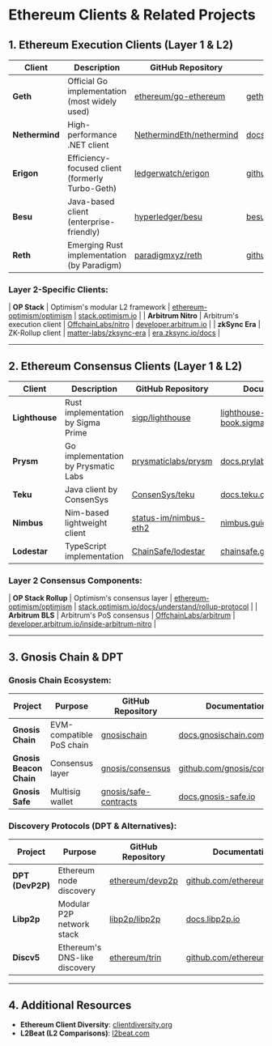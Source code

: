 # Ethereum Clients & Related Projects

## 1. Ethereum Execution Clients (Layer 1 & L2)

| Client          | Description                           | GitHub Repository | Documentation |
|-----------------|---------------------------------------|-------------------|---------------|
| **Geth** | Official Go implementation (most widely used) | [ethereum/go-ethereum](https://github.com/ethereum/go-ethereum) | [geth.ethereum.org](https://geth.ethereum.org/) |
| **Nethermind** | High-performance .NET client | [NethermindEth/nethermind](https://github.com/NethermindEth/nethermind) | [docs.nethermind.io](https://docs.nethermind.io/) |
| **Erigon** | Efficiency-focused client (formerly Turbo-Geth) | [ledgerwatch/erigon](https://github.com/ledgerwatch/erigon) | [github.com/ledgerwatch/erigon/wiki](https://github.com/ledgerwatch/erigon/wiki) |
| **Besu** | Java-based client (enterprise-friendly) | [hyperledger/besu](https://github.com/hyperledger/besu) | [besu.hyperledger.org](https://besu.hyperledger.org/) |
| **Reth** | Emerging Rust implementation (by Paradigm) | [paradigmxyz/reth](https://github.com/paradigmxyz/reth) | [github.com/paradigmxyz/reth/blob/main/docs/README.md](https://github.com/paradigmxyz/reth/blob/main/docs/README.md) |

### Layer 2-Specific Clients:
| **OP Stack** | Optimism's modular L2 framework | [ethereum-optimism/optimism](https://github.com/ethereum-optimism/optimism) | [stack.optimism.io](https://stack.optimism.io/) |
| **Arbitrum Nitro** | Arbitrum's execution client | [OffchainLabs/nitro](https://github.com/OffchainLabs/nitro) | [developer.arbitrum.io](https://developer.arbitrum.io/) |
| **zkSync Era** | ZK-Rollup client | [matter-labs/zksync-era](https://github.com/matter-labs/zksync-era) | [era.zksync.io/docs](https://era.zksync.io/docs/) |

---

## 2. Ethereum Consensus Clients (Layer 1 & L2)

| Client          | Description                           | GitHub Repository | Documentation |
|-----------------|---------------------------------------|-------------------|---------------|
| **Lighthouse** | Rust implementation by Sigma Prime | [sigp/lighthouse](https://github.com/sigp/lighthouse) | [lighthouse-book.sigmaprime.io](https://lighthouse-book.sigmaprime.io/) |
| **Prysm** | Go implementation by Prysmatic Labs | [prysmaticlabs/prysm](https://github.com/prysmaticlabs/prysm) | [docs.prylabs.network](https://docs.prylabs.network/) |
| **Teku** | Java client by ConsenSys | [ConsenSys/teku](https://github.com/ConsenSys/teku) | [docs.teku.consensys.io](https://docs.teku.consensys.io/) |
| **Nimbus** | Nim-based lightweight client | [status-im/nimbus-eth2](https://github.com/status-im/nimbus-eth2) | [nimbus.guide](https://nimbus.guide/) |
| **Lodestar** | TypeScript implementation | [ChainSafe/lodestar](https://github.com/ChainSafe/lodestar) | [chainsafe.github.io/lodestar](https://chainsafe.github.io/lodestar/) |

### Layer 2 Consensus Components:
| **OP Stack Rollup** | Optimism's consensus layer | [ethereum-optimism/optimism](https://github.com/ethereum-optimism/optimism) | [stack.optimism.io/docs/understand/rollup-protocol](https://stack.optimism.io/docs/understand/rollup-protocol) |
| **Arbitrum BLS** | Arbitrum's PoS consensus | [OffchainLabs/arbitrum](https://github.com/OffchainLabs/arbitrum) | [developer.arbitrum.io/inside-arbitrum-nitro](https://developer.arbitrum.io/inside-arbitrum-nitro) |

---

## 3. Gnosis Chain & DPT

### Gnosis Chain Ecosystem:
| Project       | Purpose                      | GitHub Repository | Documentation |
|--------------|-----------------------------|-------------------|---------------|
| **Gnosis Chain** | EVM-compatible PoS chain | [gnosischain](https://github.com/gnosischain) | [docs.gnosischain.com](https://docs.gnosischain.com/) |
| **Gnosis Beacon Chain** | Consensus layer | [gnosis/consensus](https://github.com/gnosis/consensus) | [github.com/gnosis/consensus](https://github.com/gnosis/consensus) |
| **Gnosis Safe** | Multisig wallet | [gnosis/safe-contracts](https://github.com/gnosis/safe-contracts) | [docs.gnosis-safe.io](https://docs.gnosis-safe.io/) |

### Discovery Protocols (DPT & Alternatives):
| Project       | Purpose                      | GitHub Repository | Documentation |
|--------------|-----------------------------|-------------------|---------------|
| **DPT (DevP2P)** | Ethereum node discovery | [ethereum/devp2p](https://github.com/ethereum/devp2p) | [github.com/ethereum/devp2p](https://github.com/ethereum/devp2p) |
| **Libp2p** | Modular P2P network stack | [libp2p/libp2p](https://github.com/libp2p/libp2p) | [docs.libp2p.io](https://docs.libp2p.io/) |
| **Discv5** | Ethereum's DNS-like discovery | [ethereum/trin](https://github.com/ethereum/trin) | [github.com/ethereum/trin](https://github.com/ethereum/trin) |

---

## 4. Additional Resources
- **Ethereum Client Diversity**: [clientdiversity.org](https://clientdiversity.org/)
- **L2Beat (L2 Comparisons)**: [l2beat.com](https://l2beat.com/)
